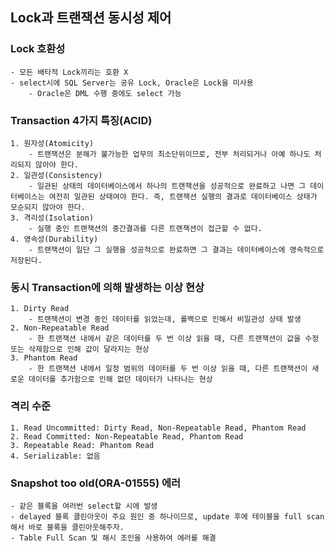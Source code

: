 ## Lock과 트랜잭션 동시성 제어
### Lock 호환성
    - 모든 배타적 Lock끼리는 호환 X
    - select시에 SQL Server는 공유 Lock, Oracle은 Lock을 미사용
        - Oracle은 DML 수행 중에도 select 가능

### Transaction 4가지 특징(ACID)
    1. 원자성(Atomicity)
        - 트랜잭션은 분해가 불가능한 업무의 최소단위이므로, 전부 처리되거나 아예 하나도 처리되지 않아야 한다.
    2. 일관성(Consistency)
        - 일관된 상태의 데이터베이스에서 하나의 트랜잭션을 성공적으로 완료하고 나면 그 데이터베이스는 여전히 일관된 상태여야 한다. 즉, 트랜잭션 실행의 결과로 데이터베이스 상태가 모순되지 않아야 한다.
    3. 격리성(Isolation)
        - 실행 중인 트랜잭션의 중간결과를 다른 트랜잭션이 접근할 수 없다.
    4. 영속성(Durability)
        - 트랜잭션이 일단 그 실행을 성공적으로 완료하면 그 결과는 데이터베이스에 영속적으로 저장된다.

### 동시 Transaction에 의해 발생하는 이상 현상
    1. Dirty Read
        - 트랜잭션이 변경 중인 데이터를 읽었는데, 롤백으로 인해서 비일관성 상태 발생
    2. Non-Repeatable Read
        - 한 트랜잭션 내에서 같은 데이터를 두 번 이상 읽을 때, 다른 트랜잭션이 값을 수정 또는 삭제함으로 인해 값이 달라지는 현상
    3. Phantom Read
        - 한 트랜잭션 내에서 일정 범위의 데이터를 두 번 이상 읽을 때, 다른 트랜잭션이 새로운 데이터를 추가함으로 인해 없던 데이터가 나타나는 현상

### 격리 수준
    1. Read Uncommitted: Dirty Read, Non-Repeatable Read, Phantom Read
    2. Read Committed: Non-Repeatable Read, Phantom Read
    3. Repeatable Read: Phantom Read
    4. Serializable: 없음
    
### Snapshot too old(ORA-01555) 에러
    - 같은 블록을 여러번 select할 시에 발생
    - delayed 블록 클린아웃이 주요 원인 중 하나이므로, update 후에 테이블을 full scan해서 바로 블록을 클린아웃해주자. 
    - Table Full Scan 및 해시 조인을 사용하여 에러를 해결